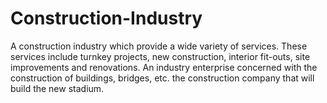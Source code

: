 # Construction-Industry
A construction industry which provide a wide variety of services. These services include turnkey projects, new construction, interior fit-outs, site improvements and renovations.
An industry enterprise concerned with the construction of buildings, bridges, etc. the construction company that will build the new stadium.
